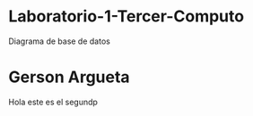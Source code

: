 # Laboratorio-1-Tercer-Computo
Diagrama de base de datos


Gerson Argueta
=======
Hola este es el segundp


